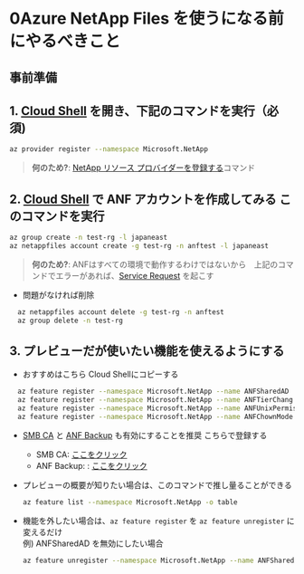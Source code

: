 # 0Azure NetApp Files を使うになる前にやるべきこと

## 事前準備

## 1. [Cloud Shell](https://docs.microsoft.com/ja-jp/azure/cloud-shell/overview) を開き、下記のコマンドを実行（必須)

  ```bash
  az provider register --namespace Microsoft.NetApp
  ```

  > **何のため?**:  [NetApp リソース プロバイダーを登録する](https://docs.microsoft.com/ja-jp/azure/azure-netapp-files/azure-netapp-files-register)コマンド

## 2. [Cloud Shell](https://docs.microsoft.com/ja-jp/azure/cloud-shell/overview) で ANF アカウントを作成してみる このコマンドを実行

  ```bash
  az group create -n test-rg -l japaneast
  az netappfiles account create -g test-rg -n anftest -l japaneast
  ```
  
  > **何のため?**:  ANFはすべての環境で動作するわけではないから　上記のコマンドでエラーがあれば、[Service Request](https://docs.microsoft.com/ja-jp/azure/azure-portal/supportability/how-to-create-azure-support-request) を起こす

* 問題がなければ削除

```bash
  az netappfiles account delete -g test-rg -n anftest
  az group delete -n test-rg
  ```

## 3. プレビューだが使いたい機能を使えるようにする

* おすすめはこちら Cloud Shellにコピーする

```bash
  az feature register --namespace Microsoft.NetApp --name ANFSharedAD
  az feature register --namespace Microsoft.NetApp --name ANFTierChang
  az feature register --namespace Microsoft.NetApp --name ANFUnixPermissions
  az feature register --namespace Microsoft.NetApp --name ANFChownMode
  ```

* [SMB CA](https://docs.microsoft.com/ja-jp/azure/azure-netapp-files/enable-continuous-availability-existing-smb) と [ANF Backup](https://docs.microsoft.com/ja-jp/azure/azure-netapp-files/backup-introduction) も有効にすることを推奨 こちらで登録する
  * SMB CA: [ここをクリック](https://forms.office.com/Pages/ResponsePage.aspx?id=v4j5cvGGr0GRqy180BHbR2Qj2eZL0mZPv1iKUrDGvc9UQUFTUjExUDA5VU5KMUY1RllSVjNEOUVTWCQlQCN0PWcu)
  * ANF Backup: : [ここをクリック](https://forms.office.com/pages/responsepage.aspx?id=v4j5cvGGr0GRqy180BHbR2Qj2eZL0mZPv1iKUrDGvc9UMkI3NUIxVkVEVkdJMko3WllQMVRNMTdEWSQlQCN0PWcu)

* プレビューの概要が知りたい場合は、このコマンドで推し量ることができる

  ```bash
  az feature list --namespace Microsoft.NetApp -o table
  ```

* 機能を外したい場合は、`az feature register` を `az feature unregister` に変えるだけ  
  例) ANFSharedAD を無効にしたい場合  

  ```bash
  az feature unregister --namespace Microsoft.NetApp --name ANFSharedAD
  ```

